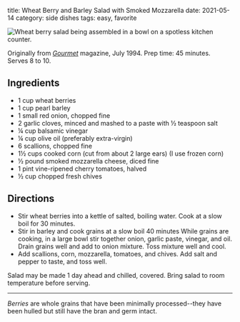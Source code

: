 title: Wheat Berry and Barley Salad with Smoked Mozzarella
date: 2021-05-14
category: side dishes
tags: easy, favorite

<img src="{static}/images/wheat-berry-salad.jpg"
  title="Wheat berry salad being assembled in a bowl
  on a spotless kitchen counter.">

[epi]: https://www.epicurious.com/recipes/food/views/wheat-berry-and-barley-salad-with-smoked-mozzarella-12251

Originally from [_Gourmet_][epi] magazine, July 1994. Prep time: 45 minutes.
Serves 8 to 10.

## Ingredients

- 1 cup wheat berries
- 1 cup pearl barley
- 1 small red onion, chopped fine
- 2 garlic cloves, minced and mashed to a paste with ½ teaspoon salt
- ¼ cup balsamic vinegar
- ¼ cup olive oil (preferably extra-virgin)
- 6 scallions, chopped fine
- 1½ cups cooked corn (cut from about 2 large ears) (I use frozen corn)
- ½ pound smoked mozzarella cheese, diced fine
- 1 pint vine-ripened cherry tomatoes, halved
- ½ cup chopped fresh chives

## Directions

- Stir wheat berries into a kettle of salted, boiling water. Cook at a slow
  boil for 30 minutes.
- Stir in barley and cook grains at a slow boil 40 minutes While grains are
  cooking, in a large bowl stir together onion, garlic paste, vinegar, and oil.
  Drain grains well and add to onion mixture. Toss mixture well and cool.
- Add scallions, corn, mozzarella, tomatoes, and chives. Add salt and pepper to
  taste, and toss well.

Salad may be made 1 day ahead and chilled, covered.  Bring salad to room
temperature before serving.

----------------------

_Berries_ are whole grains that have been minimally processed--they have been
hulled but still have the bran and germ intact.

